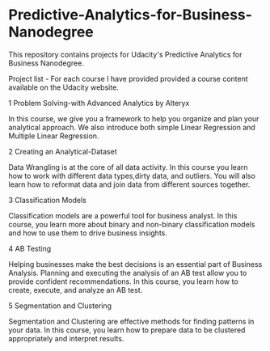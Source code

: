 # Predictive-Analytics-for-Business-Nanodegree
This repository contains projects for Udacity's Predictive Analytics for Business Nanodegree.


Project list - For each course I have provided provided a course content available on the Udacity website.


1 Problem Solving-with Advanced Analytics by Alteryx

In this course, we give you a framework to help you organize and plan your analytical approach. We also introduce both simple Linear Regression and Multiple Linear Regression.

2 Creating an Analytical-Dataset

Data Wrangling is at the core of all data activity. In this course you learn how to work with different data types,dirty data, and outliers. You will also learn how to reformat data and join data from different sources together.

3 Classification Models

Classification models are a powerful tool for business analyst. In this course, you learn more about binary and non-binary classification models and how to use them to drive business insights.

4 AB Testing

Helping businesses make the best decisions is an essential part of Business Analysis. Planning and executing the analysis of an AB test allow you to provide confident recommendations. In this course, you learn how to create, execute, and analyze an AB test.

5 Segmentation and Clustering

Segmentation and Clustering are effective methods for finding patterns in your data. In this course, you learn how to prepare data to be clustered appropriately and interpret results.
